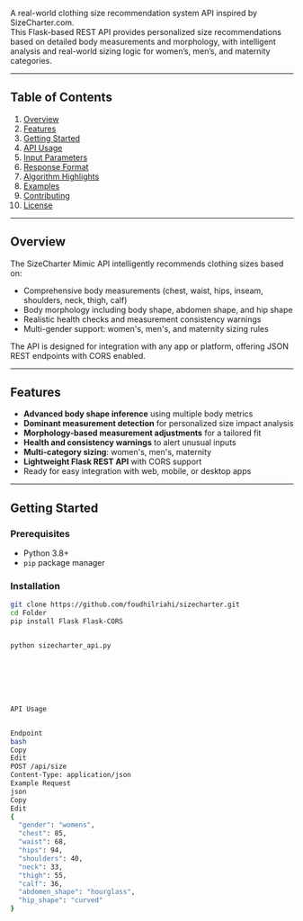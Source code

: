
A real-world clothing size recommendation system API inspired by SizeCharter.com.  
This Flask-based REST API provides personalized size recommendations based on detailed body measurements and morphology, with intelligent analysis and real-world sizing logic for women’s, men’s, and maternity categories.

---

## Table of Contents

1. [Overview](#overview)  
2. [Features](#features)  
3. [Getting Started](#getting-started)  
4. [API Usage](#api-usage)  
5. [Input Parameters](#input-parameters)  
6. [Response Format](#response-format)  
7. [Algorithm Highlights](#algorithm-highlights)  
8. [Examples](#examples)  
9. [Contributing](#contributing)  
10. [License](#license)  

---

## Overview

The SizeCharter Mimic API intelligently recommends clothing sizes based on:

- Comprehensive body measurements (chest, waist, hips, inseam, shoulders, neck, thigh, calf)  
- Body morphology including body shape, abdomen shape, and hip shape  
- Realistic health checks and measurement consistency warnings  
- Multi-gender support: women's, men's, and maternity sizing rules  

The API is designed for integration with any app or platform, offering JSON REST endpoints with CORS enabled.

---

## Features

- **Advanced body shape inference** using multiple body metrics  
- **Dominant measurement detection** for personalized size impact analysis  
- **Morphology-based measurement adjustments** for a tailored fit  
- **Health and consistency warnings** to alert unusual inputs  
- **Multi-category sizing**: women's, men's, maternity  
- **Lightweight Flask REST API** with CORS support  
- Ready for easy integration with web, mobile, or desktop apps  

---

## Getting Started

### Prerequisites

- Python 3.8+  
- `pip` package manager  

### Installation

```bash
git clone https://github.com/foudhilriahi/sizecharter.git
cd Folder
pip install Flask Flask-CORS


python sizecharter_api.py







API Usage


Endpoint
bash
Copy
Edit
POST /api/size
Content-Type: application/json
Example Request
json
Copy
Edit
{
  "gender": "womens",
  "chest": 85,
  "waist": 68,
  "hips": 94,
  "shoulders": 40,
  "neck": 33,
  "thigh": 55,
  "calf": 36,
  "abdomen_shape": "hourglass",
  "hip_shape": "curved"
}

